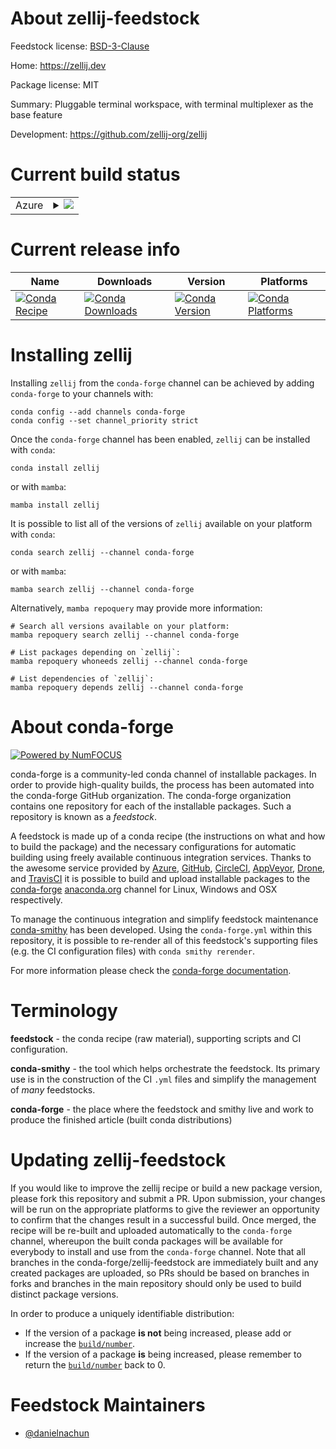 About zellij-feedstock
======================

Feedstock license: [BSD-3-Clause](https://github.com/conda-forge/zellij-feedstock/blob/main/LICENSE.txt)

Home: https://zellij.dev

Package license: MIT

Summary: Pluggable terminal workspace, with terminal multiplexer as the base feature

Development: https://github.com/zellij-org/zellij

Current build status
====================


<table>
    
  <tr>
    <td>Azure</td>
    <td>
      <details>
        <summary>
          <a href="https://dev.azure.com/conda-forge/feedstock-builds/_build/latest?definitionId=23181&branchName=main">
            <img src="https://dev.azure.com/conda-forge/feedstock-builds/_apis/build/status/zellij-feedstock?branchName=main">
          </a>
        </summary>
        <table>
          <thead><tr><th>Variant</th><th>Status</th></tr></thead>
          <tbody><tr>
              <td>linux_64</td>
              <td>
                <a href="https://dev.azure.com/conda-forge/feedstock-builds/_build/latest?definitionId=23181&branchName=main">
                  <img src="https://dev.azure.com/conda-forge/feedstock-builds/_apis/build/status/zellij-feedstock?branchName=main&jobName=linux&configuration=linux%20linux_64_" alt="variant">
                </a>
              </td>
            </tr><tr>
              <td>osx_64</td>
              <td>
                <a href="https://dev.azure.com/conda-forge/feedstock-builds/_build/latest?definitionId=23181&branchName=main">
                  <img src="https://dev.azure.com/conda-forge/feedstock-builds/_apis/build/status/zellij-feedstock?branchName=main&jobName=osx&configuration=osx%20osx_64_" alt="variant">
                </a>
              </td>
            </tr>
          </tbody>
        </table>
      </details>
    </td>
  </tr>
</table>

Current release info
====================

| Name | Downloads | Version | Platforms |
| --- | --- | --- | --- |
| [![Conda Recipe](https://img.shields.io/badge/recipe-zellij-green.svg)](https://anaconda.org/conda-forge/zellij) | [![Conda Downloads](https://img.shields.io/conda/dn/conda-forge/zellij.svg)](https://anaconda.org/conda-forge/zellij) | [![Conda Version](https://img.shields.io/conda/vn/conda-forge/zellij.svg)](https://anaconda.org/conda-forge/zellij) | [![Conda Platforms](https://img.shields.io/conda/pn/conda-forge/zellij.svg)](https://anaconda.org/conda-forge/zellij) |

Installing zellij
=================

Installing `zellij` from the `conda-forge` channel can be achieved by adding `conda-forge` to your channels with:

```
conda config --add channels conda-forge
conda config --set channel_priority strict
```

Once the `conda-forge` channel has been enabled, `zellij` can be installed with `conda`:

```
conda install zellij
```

or with `mamba`:

```
mamba install zellij
```

It is possible to list all of the versions of `zellij` available on your platform with `conda`:

```
conda search zellij --channel conda-forge
```

or with `mamba`:

```
mamba search zellij --channel conda-forge
```

Alternatively, `mamba repoquery` may provide more information:

```
# Search all versions available on your platform:
mamba repoquery search zellij --channel conda-forge

# List packages depending on `zellij`:
mamba repoquery whoneeds zellij --channel conda-forge

# List dependencies of `zellij`:
mamba repoquery depends zellij --channel conda-forge
```


About conda-forge
=================

[![Powered by
NumFOCUS](https://img.shields.io/badge/powered%20by-NumFOCUS-orange.svg?style=flat&colorA=E1523D&colorB=007D8A)](https://numfocus.org)

conda-forge is a community-led conda channel of installable packages.
In order to provide high-quality builds, the process has been automated into the
conda-forge GitHub organization. The conda-forge organization contains one repository
for each of the installable packages. Such a repository is known as a *feedstock*.

A feedstock is made up of a conda recipe (the instructions on what and how to build
the package) and the necessary configurations for automatic building using freely
available continuous integration services. Thanks to the awesome service provided by
[Azure](https://azure.microsoft.com/en-us/services/devops/), [GitHub](https://github.com/),
[CircleCI](https://circleci.com/), [AppVeyor](https://www.appveyor.com/),
[Drone](https://cloud.drone.io/welcome), and [TravisCI](https://travis-ci.com/)
it is possible to build and upload installable packages to the
[conda-forge](https://anaconda.org/conda-forge) [anaconda.org](https://anaconda.org/)
channel for Linux, Windows and OSX respectively.

To manage the continuous integration and simplify feedstock maintenance
[conda-smithy](https://github.com/conda-forge/conda-smithy) has been developed.
Using the ``conda-forge.yml`` within this repository, it is possible to re-render all of
this feedstock's supporting files (e.g. the CI configuration files) with ``conda smithy rerender``.

For more information please check the [conda-forge documentation](https://conda-forge.org/docs/).

Terminology
===========

**feedstock** - the conda recipe (raw material), supporting scripts and CI configuration.

**conda-smithy** - the tool which helps orchestrate the feedstock.
                   Its primary use is in the construction of the CI ``.yml`` files
                   and simplify the management of *many* feedstocks.

**conda-forge** - the place where the feedstock and smithy live and work to
                  produce the finished article (built conda distributions)


Updating zellij-feedstock
=========================

If you would like to improve the zellij recipe or build a new
package version, please fork this repository and submit a PR. Upon submission,
your changes will be run on the appropriate platforms to give the reviewer an
opportunity to confirm that the changes result in a successful build. Once
merged, the recipe will be re-built and uploaded automatically to the
`conda-forge` channel, whereupon the built conda packages will be available for
everybody to install and use from the `conda-forge` channel.
Note that all branches in the conda-forge/zellij-feedstock are
immediately built and any created packages are uploaded, so PRs should be based
on branches in forks and branches in the main repository should only be used to
build distinct package versions.

In order to produce a uniquely identifiable distribution:
 * If the version of a package **is not** being increased, please add or increase
   the [``build/number``](https://docs.conda.io/projects/conda-build/en/latest/resources/define-metadata.html#build-number-and-string).
 * If the version of a package **is** being increased, please remember to return
   the [``build/number``](https://docs.conda.io/projects/conda-build/en/latest/resources/define-metadata.html#build-number-and-string)
   back to 0.

Feedstock Maintainers
=====================

* [@danielnachun](https://github.com/danielnachun/)

